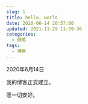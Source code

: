 ```yaml
---
slug: 1
title: hello, world
date: 2020-06-14 20:57:00
updated: 2021-11-29 11:39:36
categories: 
  - 随笔
tags: 
  - 博客
---
```





2020年6月14日

我的博客正式建立。

愿一切安好。